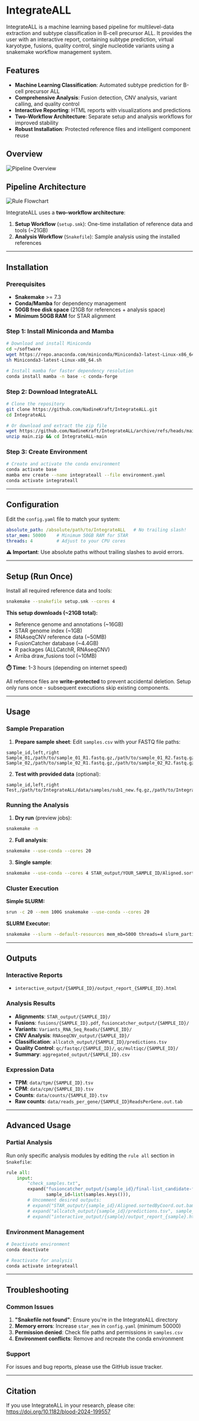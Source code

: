 # IntegrateALL

IntegrateALL is a machine learning based pipeline for multilevel-data extraction and subtype classification in B-cell precursor ALL. It provides the user with an interactive report, containing subtype prediction, virtual karyotype, fusions, quality control, single nucleotide variants using a snakemake workflow management system.

## Features

- **Machine Learning Classification**: Automated subtype prediction for B-cell precursor ALL
- **Comprehensive Analysis**: Fusion detection, CNV analysis, variant calling, and quality control
- **Interactive Reporting**: HTML reports with visualizations and predictions
- **Two-Workflow Architecture**: Separate setup and analysis workflows for improved stability
- **Robust Installation**: Protected reference files and intelligent component reuse

## Overview

![Pipeline Overview](Pipeline_Overview.png?raw=true)

## Pipeline Architecture

![Rule Flowchart](pipeline_rule_flowchart.png?raw=true)

IntegrateALL uses a **two-workflow architecture**:

1. **Setup Workflow** (`setup.smk`): One-time installation of reference data and tools (~21GB)
2. **Analysis Workflow** (`Snakefile`): Sample analysis using the installed references

---

## Installation

### Prerequisites

- **Snakemake** >= 7.3
- **Conda/Mamba** for dependency management
- **50GB free disk space** (21GB for references + analysis space)
- **Minimum 50GB RAM** for STAR alignment

### Step 1: Install Miniconda and Mamba

```bash
# Download and install Miniconda
cd ~/software
wget https://repo.anaconda.com/miniconda/Miniconda3-latest-Linux-x86_64.sh
sh Miniconda3-latest-Linux-x86_64.sh

# Install mamba for faster dependency resolution
conda install mamba -n base -c conda-forge
```

### Step 2: Download IntegrateALL

```bash
# Clone the repository
git clone https://github.com/NadineKraft/IntegrateALL.git
cd IntegrateALL

# Or download and extract the zip file
wget https://github.com/NadineKraft/IntegrateALL/archive/refs/heads/main.zip
unzip main.zip && cd IntegrateALL-main
```

### Step 3: Create Environment

```bash
# Create and activate the conda environment
conda activate base
mamba env create --name integrateall --file environment.yaml
conda activate integrateall
```

---

## Configuration

Edit the `config.yaml` file to match your system:

```yaml
absolute_path: /absolute/path/to/IntegrateALL   # No trailing slash!
star_mem: 50000    # Minimum 50GB RAM for STAR
threads: 4         # Adjust to your CPU cores
```

**⚠️ Important**: Use absolute paths without trailing slashes to avoid errors.

---

## Setup (Run Once)

Install all required reference data and tools:

```bash
snakemake --snakefile setup.smk --cores 4
```

**This setup downloads (~21GB total):**
- Reference genome and annotations (~16GB)
- STAR genome index (~1GB)
- RNAseqCNV reference data (~50MB)  
- FusionCatcher database (~4.4GB)
- R packages (ALLCatchR, RNAseqCNV)
- Arriba draw_fusions tool (~10MB)

**⏱️ Time**: 1-3 hours (depending on internet speed)

All reference files are **write-protected** to prevent accidental deletion. Setup only runs once - subsequent executions skip existing components.

---

## Usage

### Sample Preparation

1. **Prepare sample sheet**: Edit `samples.csv` with your FASTQ file paths:

```csv
sample_id,left,right
Sample_01,/path/to/sample_01_R1.fastq.gz,/path/to/sample_01_R2.fastq.gz
Sample_02,/path/to/sample_02_R1.fastq.gz,/path/to/sample_02_R2.fastq.gz
```

2. **Test with provided data** (optional):

```csv
sample_id,left,right
Test,/path/to/IntegrateALL/data/samples/sub1_new.fq.gz,/path/to/IntegrateALL/data/samples/sub2_new.fq.gz
```

### Running the Analysis

1. **Dry run** (preview jobs):
```bash
snakemake -n
```

2. **Full analysis**:
```bash
snakemake --use-conda --cores 20
```

3. **Single sample**:
```bash
snakemake --use-conda --cores 4 STAR_output/YOUR_SAMPLE_ID/Aligned.sortedByCoord.out.bam
```

### Cluster Execution

**Simple SLURM:**
```bash
srun -c 20 --mem 100G snakemake --use-conda --cores 20
```

**SLURM Executor:**
```bash
snakemake --slurm --default-resources mem_mb=5000 threads=4 slurm_partition=YOUR_PARTITION --jobs 200 --use-conda --keep-going
```

---

## Outputs

### Interactive Reports
- `interactive_output/{SAMPLE_ID}/output_report_{SAMPLE_ID}.html`

### Analysis Results
- **Alignments**: `STAR_output/{SAMPLE_ID}/`
- **Fusions**: `fusions/{SAMPLE_ID}.pdf`, `fusioncatcher_output/{SAMPLE_ID}/`
- **Variants**: `Variants_RNA_Seq_Reads/{SAMPLE_ID}/`
- **CNV Analysis**: `RNAseqCNV_output/{SAMPLE_ID}/`
- **Classification**: `allcatch_output/{SAMPLE_ID}/predictions.tsv`
- **Quality Control**: `qc/fastqc/{SAMPLE_ID}/`, `qc/multiqc/{SAMPLE_ID}/`
- **Summary**: `aggregated_output/{SAMPLE_ID}.csv`

### Expression Data
- **TPM**: `data/tpm/{SAMPLE_ID}.tsv`
- **CPM**: `data/cpm/{SAMPLE_ID}.tsv`
- **Counts**: `data/counts/{SAMPLE_ID}.tsv`
- **Raw counts**: `data/reads_per_gene/{SAMPLE_ID}ReadsPerGene.out.tab`

---

## Advanced Usage

### Partial Analysis

Run only specific analysis modules by editing the `rule all` section in `Snakefile`:

```python
rule all:
    input:
        "check_samples.txt",
        expand("fusioncatcher_output/{sample_id}/final-list_candidate-fusion-genes.txt", 
               sample_id=list(samples.keys())),
        # Uncomment desired outputs:
        # expand("STAR_output/{sample_id}/Aligned.sortedByCoord.out.bam", sample_id=list(samples.keys())),
        # expand("allcatch_output/{sample_id}/predictions.tsv", sample_id=samples.keys()),
        # expand("interactive_output/{sample}/output_report_{sample}.html", sample=list(samples.keys()))
```

### Environment Management

```bash
# Deactivate environment
conda deactivate

# Reactivate for analysis
conda activate integrateall
```

---

## Troubleshooting

### Common Issues

1. **"Snakefile not found"**: Ensure you're in the IntegrateALL directory
2. **Memory errors**: Increase `star_mem` in `config.yaml` (minimum 50000)
3. **Permission denied**: Check file paths and permissions in `samples.csv`
4. **Environment conflicts**: Remove and recreate the conda environment

### Support

For issues and bug reports, please use the GitHub issue tracker.

---

## Citation

If you use IntegrateALL in your research, please cite:
https://doi.org/10.1182/blood-2024-199557